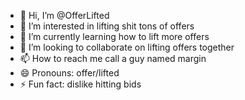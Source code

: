 - 👋 Hi, I’m @OfferLifted
- 👀 I’m interested in lifting shit tons of offers
- 🌱 I’m currently learning how to lift more offers
- 💞️ I’m looking to collaborate on lifting offers together
- 📫 How to reach me call a guy named margin
- 😄 Pronouns: offer/lifted
- ⚡ Fun fact: dislike hitting bids

<!---
OfferLifted/OfferLifted is a ✨ special ✨ repository because its `README.md` (this file) appears on your GitHub profile.
You can click the Preview link to take a look at your changes.
--->
